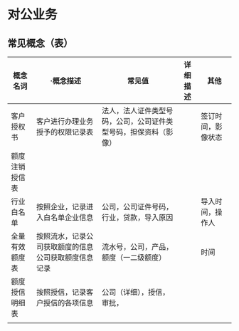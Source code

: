 

# 对公业务

## 常见概念（表）

| 概念名词       | ·概念描述                                            | 常见值                                                       | 详细描述 | 其他               |
| -------------- | ---------------------------------------------------- | ------------------------------------------------------------ | -------- | ------------------ |
| 客户授权书     | 客户进行办理业务授予的权限记录表                     | 法人，法人证件类型号码，公司，公司证件类型号码，担保资料（影像） |          | 签订时间，影像状态 |
| 额度注销授信表 |                                                      |                                                              |          |                    |
| 行业白名单     | 按照企业，记录进入白名单企业信息                     | 公司，公司证件号码，行业，贷款，导入原因                     |          | 导入时间，操作人   |
| 全量有效额度表 | 按照流水，记录公司获取额度的信息公司获取额度信息记录 | 流水号，公司，产品，额度（一二级额度）                       |          | 时间               |
| 额度授信明细表 | 按照授信，记录客户授信的各项信息                     | 公司（详细），授信，审批，                                   |          |                    |
|                |                                                      |                                                              |          |                    |

